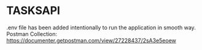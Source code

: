 # TASKSAPI

.env file has been added intentionally to run the application in smooth way.
Postman Collection: https://documenter.getpostman.com/view/27228437/2sA3e5eoew
